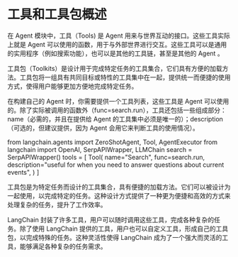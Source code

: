 # 工具和工具包概述

在 Agent 模块中，工具（Tools) 是 Agent 用来与世界互动的接口。这些工具实际上就是 Agent 可以使用的函数，用于与外部世界进行交互。这些工具可以是通用的实用程序（例如搜索功能），也可以是其他的工具链，甚至是其他的 Agent 。

工具包（Toolkits）是设计用于完成特定任务的工具集合，它们具有方便的加载方法。工具包将一组具有共同目标或特性的工具集中在一起，提供统一而便捷的使用方式，使得用户能够更加方便地完成特定任务。

在构建自己的 Agent 时，你需要提供一个工具列表，这些工具是 Agent 可以使用的。除了实际被调用的函数外（func=search.run），工具还包括一些组成部分：name（必需的，并且在提供给 Agent 的工具集中必须是唯一的）；description（可选的，但建议提供，因为 Agent 会用它来判断工具的使用情况）。

from langchain.agents import ZeroShotAgent, Tool, AgentExecutor
from langchain import OpenAI, SerpAPIWrapper, LLMChain
search = SerpAPIWrapper()
tools = [
    Tool(
        name="Search",
        func=search.run,
        description="useful for when you need to answer questions about current events",
    )
]

工具包是为特定任务而设计的工具集合，具有便捷的加载方法。它们可以被设计为一起使用，以完成特定的任务。这种设计方式提供了一种更为便捷和高效的方式来处理复杂的任务，提升了工作效率。

LangChain 封装了许多工具，用户可以随时调用这些工具，完成各种复杂的任务。除了使用 LangChain 提供的工具，用户也可以自定义工具，形成自己的工具包，以完成特殊的任务。这种灵活性使得 LangChain 成为了一个强大而灵活的工具，能够满足各种复杂的任务需求。